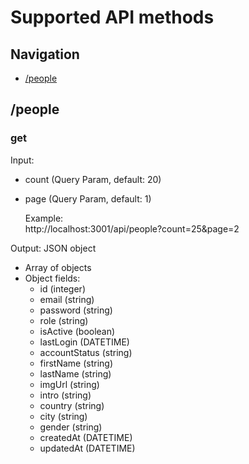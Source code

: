 # Supported API methods

## Navigation

- [/people](#people)


## /people

### get

Input:
- count (Query Param, default: 20)  
- page (Query Param, default: 1)

  Example:  
  http://localhost:3001/api/people?count=25&page=2

Output:
JSON object
- Array of objects
- Object fields: 
  - id (integer)
  - email (string)
  - password (string)
  - role (string)
  - isActive (boolean)
  - lastLogin (DATETIME)
  - accountStatus (string)
  - firstName (string)
  - lastName (string)
  - imgUrl (string)
  - intro (string)
  - country (string)
  - city (string)
  - gender (string)
  - createdAt (DATETIME)
  - updatedAt (DATETIME)



